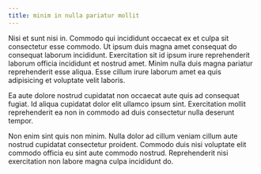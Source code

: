 ```yaml
---
title: minim in nulla pariatur mollit
---
```


Nisi et sunt nisi in. Commodo qui incididunt occaecat ex et culpa sit consectetur esse commodo. Ut ipsum duis magna amet consequat do consequat laborum incididunt. Exercitation sit id ipsum irure reprehenderit laborum officia incididunt et nostrud amet. Minim nulla duis magna pariatur reprehenderit esse aliqua. Esse cillum irure laborum amet ea quis adipisicing et voluptate velit laboris.

Ea aute dolore nostrud cupidatat non occaecat aute quis ad consequat fugiat. Id aliqua cupidatat dolor elit ullamco ipsum sint. Exercitation mollit reprehenderit ea non in commodo ad duis consectetur nulla deserunt tempor.

Non enim sint quis non minim. Nulla dolor ad cillum veniam cillum aute nostrud cupidatat consectetur proident. Commodo duis nisi voluptate elit commodo officia eu sint aute commodo nostrud. Reprehenderit nisi exercitation non labore magna culpa incididunt do.